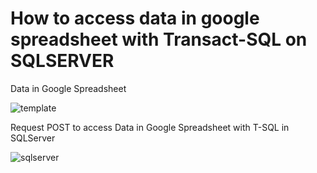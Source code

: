 # How to access data in google spreadsheet with Transact-SQL on SQLSERVER

Data in Google Spreadsheet

![template](https://user-images.githubusercontent.com/99067179/179432167-de1f14f5-3d5f-4cee-abcf-907c6a728bf7.png)


Request POST to access Data in Google Spreadsheet with T-SQL in SQLServer

![sqlserver](https://user-images.githubusercontent.com/99067179/179432145-ac058b64-ba9a-4239-b485-a8628bc31922.png)

